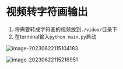 # 视频转字符画输出
1. 将需要转成字符画的视频放到`./video/`目录下
2. 在terminal输入`python main.py`启动

![image-20230622115104183](https://img.jing10.top/uPic/202306221151081687405868N8hFIO.png)

![image-20230622115216951](https://img.jing10.top/uPic/202306221152481687405968Phfjjn.png)
